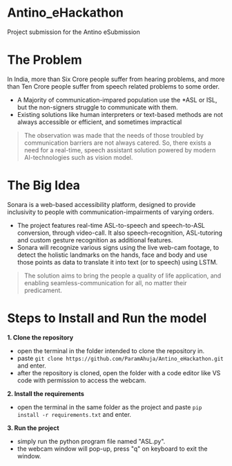 # Antino_eHackathon
Project submission for the Antino eSubmission

# The Problem
In India, more than Six Crore people suffer from hearing problems, and more than Ten Crore people suffer from speech related problems to some order.
- A Majority of communication-impared population use the *ASL or ISL, but the non-signers struggle to communicate with them.
- Existing solutions like human interpreters or text-based methods are not always accessible or efficient, and sometimes impractical
> The observation was made that the needs of those troubled by communication barriers are not always catered. So, there exists a need for a real-time, speech assistant solution powered by modern AI-technologies such as vision model.

# The Big Idea
Sonara is a web-based accessibility platform, designed to provide inclusivity to people with communication-impairments of varying orders.
- The project features real-time ASL-to-speech and speech-to-ASL conversion, through video-call. It also speech-recognition, ASL-tutoring and custom gesture recognition as additional features.
- Sonara will recognize various signs using the live web-cam footage, to detect the holistic landmarks on the hands, face and body and use those points as data to translate it into text (or to speech) using LSTM.
> The solution aims to bring the people a quality of life application, and enabling seamless-communication for all, no matter their predicament.


# Steps to Install and Run the model

**1. Clone the repository**
- open the terminal in the folder intended to clone the repository in.
- paste `git clone https://github.com/ParamAhuja/Antino_eHackathon.git` and enter.
- after the repository is cloned, open the folder with a code editor like VS code with permission to access the webcam.

**2. Install the requirements**
- open the terminal in the same folder as the project and paste `pip install -r requirements.txt` and enter.

**3. Run the project**
- simply run the python program file named "ASL.py".
- the webcam window will pop-up, press "q" on keyboard to exit the window.
